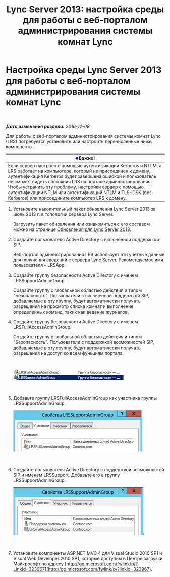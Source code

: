 ﻿---
title: 'Lync Server 2013: настройка среды для работы с веб-порталом администрирования системы комнат Lync'
TOCTitle: Настройка среды для работы с веб-порталом администрирования системы комнат Lync
ms:assetid: 1bf3cc55-cfa8-46ee-a8bc-6dab3bff76b2
ms:mtpsurl: https://technet.microsoft.com/ru-ru/library/Dn436325(v=OCS.15)
ms:contentKeyID: 59373654
ms.date: 12/10/2016
mtps_version: v=OCS.15
ms.translationtype: HT
---

# Настройка среды Lync Server 2013 для работы с веб-порталом администрирования системы комнат Lync

 

_**Дата изменения раздела:** 2016-12-08_

Для работы с веб-порталом администрирования системы комнат Lync (LRS) потребуется установить или настроить перечисленные ниже компоненты.

<table>
<thead>
<tr class="header">
<th><img src="images/JJ618369.important(OCS.15).gif" title="important" alt="important" />Важно!</th>
</tr>
</thead>
<tbody>
<tr class="odd">
<td>Если сервер настроен с помощью аутентификации Kerberos и NTLM, а LRS работает на компьютере, который не присоединен к домену, аутентификация Kerberos будет завершена ошибкой и пользователь не сможет видеть состояния LRS на портале администрирования. Чтобы устранить эту проблему, настройки сервер с помощью аутентификации NTLM или аутентификаций NTLM и TLS-DSK (без Kerberos) или присоедините компьютер LRS к домену.</td>
</tr>
</tbody>
</table>


1.  Установите накопительный пакет обновления Lync Server 2013 за июль 2013 г. в топологии сервера Lync Server.
    
    Загрузить пакет обновления или ознакомиться с его составом можно на странице [Обновления для Lync Server 2013](http://go.microsoft.com/fwlink/p/?linkid=323959).

2.  Создайте пользователя Active Directory с включенной поддержкой SIP.
    
    Веб-портал администрирования LRS использует эти учетные данные для получения сведений с сервера Lync Server. Рекомендуемое имя пользователя – LRSApp.

3.  Создайте группу безопасности Active Directory с именем LRSSupportAdminGroup.
    
    Создайте группу с глобальной областью действия и типом "Безопасность". Пользователи с включенной поддержкой SIP, добавляемые в эту группу, будут автоматически получать разрешения на просмотр списка комнат и выполнение определенных команд, таких как ведение журналов.

4.  Создайте группу безопасности Active Directory с именем LRSFullAccessAdminGroup.
    
    Создайте группу с глобальной областью действия и типом "Безопасность". Пользователи с поддержкой возможностей SIP, добавляемые в эту группу, будут автоматически получать разрешения на доступ ко всем функциям портала.
    
     
    
    ![Список групп администрирования с ролью группы безопасности](images/Dn436325.5d432819-a2e2-452c-bc2a-5d4ee79d8c33(OCS.15).png "Список групп администрирования с ролью группы безопасности")  
    
     

5.  Добавьте группу LRSFullAccessAdminGroup как участника группы LRSSupportAdminGroup.
    
    ![Свойства LRSSupportAdminGroup, страница участников](images/Dn436325.91a4a28a-cacf-4ef6-aac1-915ec41c9648(OCS.15).png "Свойства LRSSupportAdminGroup, страница участников")  
    
     

6.  Создайте пользователя Active Directory с поддержкой возможностей SIP и именем LRSSupport. Добавьте его в группу LRSSupportAdminGroup.
    
    ![Свойства LRSSupportAdminGroup, страница участников](images/Dn436325.7638055d-22ac-4909-914d-1966f5623909(OCS.15).png "Свойства LRSSupportAdminGroup, страница участников")  
    
     

7.  Установите компоненты ASP.NET MVC 4 для Visual Studio 2010 SP1 и Visual Web Developer 2010 SP1, которые доступны в Центре загрузки Майкрософт по адресу [http://go.microsoft.com/fwlink/p/?LinkId=323967](http://go.microsoft.com/fwlink/p/?linkid=323967).

